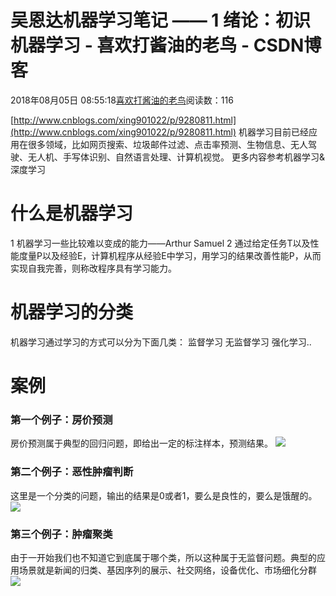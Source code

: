 
# 吴恩达机器学习笔记 —— 1 绪论：初识机器学习 - 喜欢打酱油的老鸟 - CSDN博客


2018年08月05日 08:55:18[喜欢打酱油的老鸟](https://me.csdn.net/weixin_42137700)阅读数：116


[http://www.cnblogs.com/xing901022/p/9280811.html](http://www.cnblogs.com/xing901022/p/9280811.html)
机器学习目前已经应用在很多领域，比如网页搜索、垃圾邮件过滤、点击率预测、生物信息、无人驾驶、无人机、手写体识别、自然语言处理、计算机视觉。
更多内容参考机器学习&深度学习
# 什么是机器学习
1 机器学习一些比较难以变成的能力——Arthur Samuel
2 通过给定任务T以及性能度量P以及经验E，计算机程序从经验E中学习，用学习的结果改善性能P，从而实现自我完善，则称改程序具有学习能力。
# 机器学习的分类
机器学习通过学习的方式可以分为下面几类：
监督学习
无监督学习
强化学习..
# 案例
### 第一个例子：房价预测
房价预测属于典型的回归问题，即给出一定的标注样本，预测结果。
![](https://images.cnblogs.com/cnblogs_com/xing901022/1187174/o_%E5%90%B4%E6%81%A9%E8%BE%BE%E6%9C%BA%E5%99%A8%E5%AD%A6%E4%B9%A01_1.png)
### 第二个例子：恶性肿瘤判断
这里是一个分类的问题，输出的结果是0或者1，要么是良性的，要么是饿醒的。
![](https://images.cnblogs.com/cnblogs_com/xing901022/1187174/o_%E5%90%B4%E6%81%A9%E8%BE%BE%E6%9C%BA%E5%99%A8%E5%AD%A6%E4%B9%A01_2.png)
### 第三个例子：肿瘤聚类
由于一开始我们也不知道它到底属于哪个类，所以这种属于无监督问题。典型的应用场景就是新闻的归类、基因序列的展示、社交网络，设备优化、市场细化分群
![](https://images.cnblogs.com/cnblogs_com/xing901022/1187174/o_%E5%90%B4%E6%81%A9%E8%BE%BE%E6%9C%BA%E5%99%A8%E5%AD%A6%E4%B9%A01_3.png)



